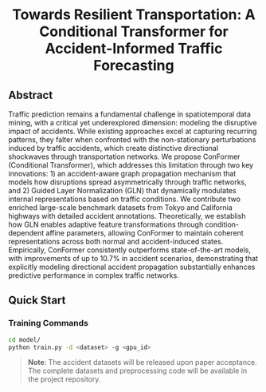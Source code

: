 # <div align="center">**Towards Resilient Transportation: A Conditional Transformer for Accident-Informed Traffic Forecasting**</div>

## Abstract

Traffic prediction remains a fundamental challenge in spatiotemporal data mining, with a critical yet underexplored dimension: modeling the disruptive impact of accidents. While existing approaches excel at capturing recurring patterns, they falter when confronted with the non-stationary perturbations induced by traffic accidents, which create distinctive directional shockwaves through transportation networks. We propose ConFormer (Conditional Transformer), which addresses this limitation through two key innovations: 1) an accident-aware graph propagation mechanism that models how disruptions spread asymmetrically through traffic networks, and 2) Guided Layer Normalization (GLN) that dynamically modulates internal representations based on traffic conditions. We contribute two enriched large-scale benchmark datasets from Tokyo and California highways with detailed accident annotations. Theoretically, we establish how GLN enables adaptive feature transformations through condition-dependent affine parameters, allowing ConFormer to maintain coherent representations across both normal and accident-induced states. Empirically, ConFormer consistently outperforms state-of-the-art models, with improvements of up to 10.7\% in accident scenarios, demonstrating that explicitly modeling directional accident propagation substantially enhances predictive performance in complex traffic networks.



## Quick Start

### Training Commands

```bash
cd model/
python train.py -d <dataset> -g <gpu_id>
```

> **Note**: The accident datasets will be released upon paper acceptance. The complete datasets and preprocessing code will be available in the project repository.
